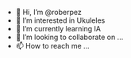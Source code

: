 - 👋 Hi, I’m @roberpez
- 👀 I’m interested in Ukuleles
- 🌱 I’m currently learning IA
- 💞️ I’m looking to collaborate on ...
- 📫 How to reach me ...

<!---
roberpez/roberpez is a ✨ special ✨ repository because its `README.md` (this file) appears on your GitHub profile.
You can click the Preview link to take a look at your changes.
--->
